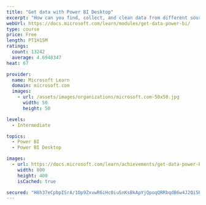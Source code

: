 ```yaml
---
title: "Get data with Power BI Desktop"
excerpt: "How can you find, collect, and clean data from different sources? Power BI is a tool for making sense of your data. You will learn tricks to make data-gathering easier."
webUrl: https://docs.microsoft.com/learn/modules/get-data-power-bi/
type: course
price: Free
length: PT1H15M
ratings:
  count: 13242
  average: 4.6948347
heat: 67

provider:
  name: Microsoft Learn
  domain: microsoft.com
  images:
    - url: /assets/images/organizations/microsoft.com-50x50.jpg
      width: 50
      height: 50

levels:
  - Intermediate

topics:
  - Power BI
  - Power BI Desktop

images:
  - url: https://docs.microsoft.com/learn/achievements/get-data-power-bi-desktop-social.png
    width: 800
    height: 400
    isCached: true

secured: "H8h37eCpbpISrA/1Op9ZxvwR6iHc0iuSnKsBkApYjQpoqQRRbqdB6w4J2Qi5Rt6NT5qXCFOH/PhCJKbnfO0IuHuAjOT53AME3b0jX3jzzVvoNyJFYKBQ0ksKRzZujuxhidYjk9WRFgl3iLtofOhjFfXKcG92GOJQIApnj5AJgW0i3SSpmR+hhKdJpRiC+znY9uT0zgLBJCTvtwfpCFWvAVQVKKRyNs3u1+TaHsZui9W92uQTRkdwwvNp1DDx1W3EsBzZFL8LX4SwOOzgsFOB5qUBPYoLV0clYtlWrGtwL8p4NNHDTJXtJexJ5lElrGZRRWY6QxGcuweUbMSEGfLfXZAEJou1XjlBPiBaXRUhxhB+TFXre5RPkllbeUcBrfUt9OietClJfuAC0L04bzmuqGB8MsNqjFRNxOyxhddb6A14A44H5Q561XhK/5Se9smp;jrUVNHqMCzle982ebGe8Fw=="
---
```


